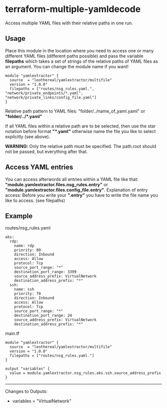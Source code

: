 # terraform-multiple-yamldecode
Access multiple YAML files with their relative paths in one run.

## Usage
Place this module in the location where you need to access one or many different YAML files (different paths possible) and pass
the variable **filepaths** which takes a set of strings of the relative paths of YAML files as an argument. You can change the module name if you want!
```
module "yamlextractor" {
  source  = "leothereal/yamlextractor/multifile"
  version = "1.0.0"
  filepaths = ["routes/nsg_rules.yaml.", "network/private_endpoints/*.yaml", "network/private_links/config_file.yaml"]
}
```
Relative path pattern to YAML files:   "folder/../name_of_yaml.yaml" or **"folder/../*.yaml"**

If all YAML files within a relative path are to be selected, then use the star notation before format **"*.yaml"** otherwise
name the file you like to select explicitly (see above).

**WARNING:** Only the relative path must be specified. The path.root should not be passed, but everything after that.

## Access YAML entries
You can access afterwords all entries within a YAML file like that: **"module.yamlextractor.files.nsg_rules.entry"** or **"module.yamlextractor.files.config_file.entry"**. 
Explanation of entry access: Before you write your **".entry"** you have to write the file name you like to access. (see filepaths)


## Example
routes/nsg_rules.yaml
```
aks:
  rdp:
    name: rdp
    priority: 80
    direction: Inbound
    access: Allow
    protocol: Tcp
    source_port_range: "*"
    destination_port_range: 3399
    source_address_prefix: VirtualNetwork
    destination_address_prefix: "*"
  ssh:
    name: ssh
    priority: 70
    direction: Inbound
    access: Allow
    protocol: Tcp
    source_port_range: "*"
    destination_port_range: 24
    source_address_prefix: VirtualNetwork
    destination_address_prefix: "*"
```

main.tf
```
module "yamlextractor" {
  source  = "leothereal/yamlextractor/multifile"
  version = "1.0.0"
  filepaths = ["routes/nsg_rules.yaml."]
}

output "variables" {
  value = module.yamlextractor.nsg_rules.aks.ssh.source_address_prefix
}
```

---
Changes to Outputs:
  + variables = "VirtualNetwork"

